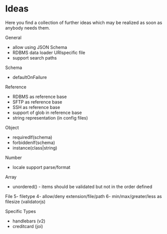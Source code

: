 # Ideas

Here you find a collection of further ideas which may be realized as soon as anybody needs them.

General
- allow using JSON Schema
- RDBMS data loader URIspecific file
- support search paths

Schema
- defaultOnFailure

Reference
- RDBMS as reference base
- SFTP as reference base
- SSH as reference base
- support of glob in reference base
- string representation (in config files)

Object
- requiredIf(schema)
- forbiddenIf(schema)
- instance(class|string)

Number
- locale support parse/format

Array
- unordered() - items should be validated but not in the order defined

File
5- filetype
4- allow/deny extension/file/path
6- min/max/greater/less as filesize (validatorjs)

Specific Types
- handlebars (v2)
- creditcard (joi)
